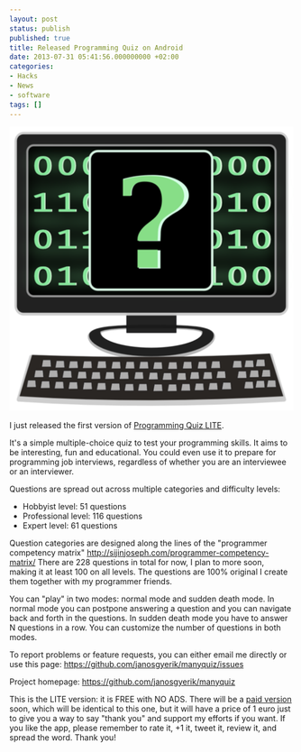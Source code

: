 ```yaml
---
layout: post
status: publish
published: true
title: Released Programming Quiz on Android
date: 2013-07-31 05:41:56.000000000 +02:00
categories:
- Hacks
- News
- software
tags: []
---
```

<span class="pull-right col-lg-2 col-md-2 col-sm-3"><a class="thumbnail" href="https://play.google.com/store/apps/details?id=com.manyquiz.programming.lite"><img alt="android" src="/assets/themes/images/apps/programming-quiz.png" /></a></span>

I just released the first version of [Programming Quiz LITE](https://play.google.com/store/apps/details?id=com.manyquiz.programming.lite).

It's a simple multiple-choice quiz to test your programming skills. It aims to be interesting, fun and educational. You could even use it to prepare for programming job interviews, regardless of whether you are an interviewee or an interviewer.

Questions are spread out across multiple categories and difficulty levels:

- Hobbyist level: 51 questions
- Professional level: 116 questions
- Expert level: 61 questions

Question categories are designed along the lines of the "programmer competency matrix" <a href="https://www.google.com/url?q=http://sijinjoseph.com/programmer-competency-matrix/&sa=D&usg=AFQjCNHSenfFjbIKrI-H6I7R3JjHlaHt0g" target="_blank">http://sijinjoseph.com/programmer-competency-matrix/</a> There are 228 questions in total for now, I plan to more soon, making it at least 100 on all levels. The questions are 100% original I create them together with my programmer friends.

You can "play" in two modes: normal mode and sudden death mode. In normal mode you can postpone answering a question and you can navigate back and forth in the questions. In sudden death mode you have to answer N questions in a row. You can customize the number of questions in both modes.

To report problems or feature requests, you can either email me directly or use this page: https://github.com/janosgyerik/manyquiz/issues

Project homepage: https://github.com/janosgyerik/manyquiz

This is the LITE version: it is FREE with NO ADS. There will be a [paid version](https://play.google.com/store/apps/details?id=com.manyquiz.programming.full) soon, which will be identical to this one, but it will have a price of 1 euro just to give you a way to say "thank you" and support my efforts if you want. If you like the app, please remember to rate it, +1 it, tweet it, review it, and spread the word. Thank you!
